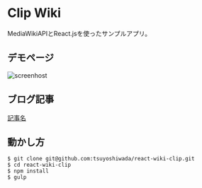 Clip Wiki
=========

MediaWikiAPIとReact.jsを使ったサンプルアプリ。

## デモページ
![screenhost](http://example.com/)


## ブログ記事
[記事名](http://example.com/)


## 動かし方

```
$ git clone git@github.com:tsuyoshiwada/react-wiki-clip.git
$ cd react-wiki-clip
$ npm install
$ gulp
```

